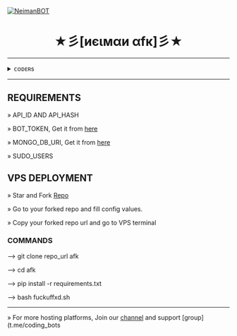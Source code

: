 [![NeimanBOT](https://te.legra.ph/file/44ed82b29209035d052a2.jpg)](https://github.com/NEIMAN-AI/AfkBot)

<h1 align="center">
<b> ★彡[иєιмαи αfк]彡★ </b>
</h1>

_____________

<details>
<summary> ᴄᴏᴅᴇʀs </summary>
<h2 align="center"><b> ᴄᴏᴅᴇʀs
<br>
<br>

[Team](https://t.me/Neiman_X_Support)

[Neiman](https://t.me/fuck_uff_XD)

</a>
</b></h2>  
</details>

________________

## REQUIREMENTS 

» API_ID AND API_HASH

» BOT_TOKEN, Get it from [here](t.me/BOTFATHER)

» MONGO_DB_URI, Get it from [here](www.mongodb.com)

» SUDO_USERS 

## VPS DEPLOYMENT

» Star and Fork [Repo](https://github.com/NEIMAN-AI/AfkBot)

» Go to your forked repo and fill config values.

» Copy your forked repo url and go to VPS terminal 

### COMMANDS 

--> git clone repo_url afk

--> cd afk

--> pip install -r requirements.txt

--> bash fuckuffxd.sh
__________________

» For more hosting platforms, Join our [channel](t.me/splbots) and support [group](t.me/coding_bots

